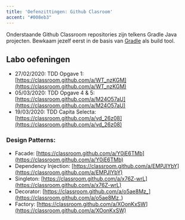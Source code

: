 ```yaml
---
title: 'Oefenzittingen: Github Clasroom'
accent: "#008eb3"
---
```


Onderstaande Github Classroom repositories zijn telkens Gradle Java projecten. Bewkaam jezelf eerst in de basis van [Gradle](/dependency-management/gradle) als build tool.

## <a name="oef"></a>Labo oefeningen

- 27/02/2020: TDD Opgave 1: [https://classroom.github.com/a/WT_nzKGM](https://classroom.github.com/a/WT_nzKGM)
- 05/03/2020: TDD Opgave 4 & 5: [https://classroom.github.com/a/M24O57aU](https://classroom.github.com/a/M24O57aU)
- 19/03/2020: TDD Capita Selecta: [https://classroom.github.com/a/vd_26z08](https://classroom.github.com/a/vd_26z08)

### Design Patterns:

- Facade: [https://classroom.github.com/a/Y0jE6TMb](https://classroom.github.com/a/Y0jE6TMb)
- Dependency Injection: [https://classroom.github.com/a/EMPJIYbY](https://classroom.github.com/a/EMPJIYbY)
- Singleton: [https://classroom.github.com/a/x76Z-wrL](https://classroom.github.com/a/x76Z-wrL)
- Decorator: [https://classroom.github.com/a/o5ae8Mz_](https://classroom.github.com/a/o5ae8Mz_)
- Factory: [https://classroom.github.com/a/XOonKxSW](https://classroom.github.com/a/XOonKxSW)


